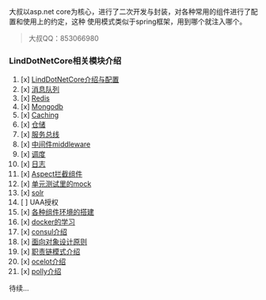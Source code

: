 大叔以asp.net core为核心，进行了二次开发与封装，对各种常用的组件进行了配置和使用上的约定，这种
使用模式类似于spring框架，用到哪个就注入哪个。
> 大叔QQ：853066980

### LindDotNetCore相关模块介绍
1. [x] [LindDotNetCore介绍与配置](./document/studyLindDotNetCore.md)
1. [x] [消息队列](./document/mq.md)
1. [x] [Redis](./document/redis.md)
1. [x] [Mongodb](./document/mongodb.md)
1. [x] [Caching](./document/cache.md)
1. [x] [仓储](./document/repository.md)
1. [x] [服务总线](./document/bus.md)
1. [x] [中间件middleware](./document/middleware.md)
1. [x] [调度](./document/scheduling.md)
1. [x] [日志](./document/logger.md)
1. [x] [Aspect拦截组件](./document/Aspects.md)
1. [x] [单元测试里的mock](./document/mock.md)
1. [x] [solr](./document/solr.md)
1. [ ] UAA授权 
1. [x] [各种组件环境的搭建](./document/deploy.md)
1. [x] [docker的学习](./document/docker.md)
1. [x] [consul介绍](./document/Consul.md)
1. [x] [面向对象设计原则](./document/solid.md)
1. [x] [职责链模式介绍](./document/chainResponsibility.md)
1. [x] [ocelot介绍](./document/Ocelot.md)
1. [x] [polly介绍](./document/Polly.md)

待续...
